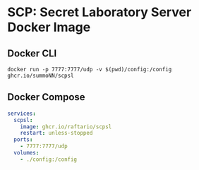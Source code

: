 # SCP: Secret Laboratory Server Docker Image

## Docker CLI

```
docker run -p 7777:7777/udp -v $(pwd)/config:/config ghcr.io/summoNN/scpsl
```

## Docker Compose

```yml
services:
  scpsl:
    image: ghcr.io/raftario/scpsl
    restart: unless-stopped
  ports:
    - 7777:7777/udp
  volumes:
    - ./config:/config
```
